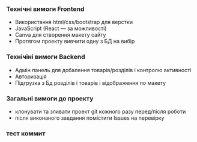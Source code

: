 ### Технічні вимоги Frontend
* Використання html/css/bootstrap для верстки
* JavaScript (React — за можливості)
* Canva для створення макету сайту
* Протягом проекту вивчити одну з БД на вибір

### Технічіні вимоги Backend
* Адмін панель для добалення товарів/розділів і контролю активності
* Авторизація
* Підгрузка з Бд розділів і товарів і відображення по макету

### Загальні вимоги до проекту
* клонувати та зливати проект git кожного разу перед/після роботи
* після виконаного завдання помістити Issues на перевірку

### тест коммит
